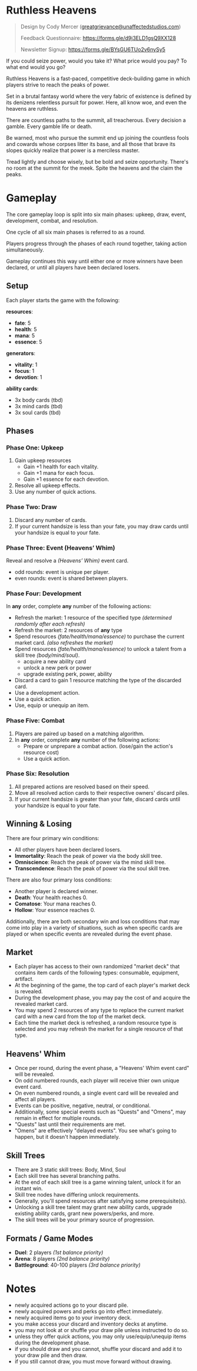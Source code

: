 # Ruthless Heavens

> Design by Cody Mercer (greatgrievance@unaffectedstudios.com)
>
> Feedback Questionnaire: https://forms.gle/d9j3ELD1gsQ9XX128
>
> Newsletter Signup: https://forms.gle/BYsGU6TUo2v6nySy5
                                                 
If you could seize power, would you take it? What price would you pay? To what end would you go?

Ruthless Heavens is a fast-paced, competitive deck-building game in which players strive to reach the peaks of power. 

Set in a brutal fantasy world where the very fabric of existence is defined by its denizens relentless pursuit for power. Here, all know woe, and even the heavens are ruthless.

There are countless paths to the summit, all treacherous. Every decision a gamble. Every gamble life or death.

Be warned, most who pursue the summit end up joining the countless fools and cowards whose corpses litter its base, and all those that brave its slopes quickly realize that power is a merciless master.

Tread lightly and choose wisely, but be bold and seize opportunity. There's no room at the summit for the meek. Spite the heavens and the claim the peaks.

# Gameplay

The core gameplay loop is split into six main phases: upkeep, draw, event, development, combat, and resolution. 

One cycle of all six main phases is referred to as a round. 

Players progress through the phases of each round together, taking action simultaneously. 

Gameplay continues this way until either one or more winners have been declared, or until all players have been declared losers.

## Setup

Each player starts the game with the following:

**resources**:

- **fate**: 5
- **health**: 5
- **mana**: 5
- **essence**: 5

**generators**:

- **vitality**: 1
- **focus**: 1
- **devotion**: 1

**ability cards**:
- 3x body cards (tbd)
- 3x mind cards (tbd)
- 3x soul cards (tbd)

## Phases

### Phase One: Upkeep

1. Gain upkeep resources
    - Gain +1 health for each vitality.
    - Gain +1 mana for each focus.
    - Gain +1 essence for each devotion.
2. Resolve all upkeep effects.
3. Use any number of quick actions.

### Phase Two: Draw

1. Discard any number of cards.
2. If your current handsize is less than your fate, you may draw cards until your handsize is equal to your fate.

### Phase Three: Event (Heavens’ Whim)

Reveal and resolve a *(Heavens’ Whim)* event card.

- odd rounds: event is unique per player.
- even rounds: event is shared between players.

### Phase Four: Development

In **any** order, complete **any** number of the following actions:

- Refresh the market: 1 resource of the specified type *(determined randomly after each refresh)*
- Refresh the market: 2 resources of **any** type
- Spend resources *(fate/health/mana/essence)* to purchase the current market card. *(also refreshes the market)*
- Spend resources *(fate/health/mana/essence)* to unlock a talent from a skill tree *(body/mind/soul)*.
  - acquire a new ability card
  - unlock a new perk or power
  - upgrade existing perk, power, ability
- Discard a card to gain 1 resource matching the type of the discarded card.
- Use a development action.
- Use a quick action.
- Use, equip or unequip an item.

### Phase Five: Combat

1. Players are paired up based on a matching algorithm.
2. In **any** order, complete **any** number of the following actions:
    - Prepare or unprepare a combat action. (lose/gain the action's resource cost)
    - Use a quick action.

### Phase Six: Resolution

1. All prepared actions are resolved based on their speed.
2. Move all resolved action cards to their respective owners' discard piles.
3. If your current handsize is greater than your fate, discard cards until your handsize is equal to your fate.

## Winning & Losing

There are four primary win conditions:

- All other players have been declared losers.
- **Immortality**: Reach the peak of power via the body skill tree.
- **Omniscience**: Reach the peak of power via the mind skill tree.
- **Transcendence**: Reach the peak of power via the soul skill tree.

There are also four primary loss conditions:

- Another player is declared winner.
- **Death**: Your health reaches 0.
- **Comatose**: Your mana reaches 0.
- **Hollow**: Your essence reaches 0.

Additionally, there are both secondary win and loss conditions that may come into play in a variety of situations, such as when specific cards are played or when specific events are revealed during the event phase.

## Market

- Each player has access to their own randomized "market deck" that contains item cards of the following types: consumable, equipment, artifact.
- At the beginning of the game, the top card of each player's market deck is revealed.
- During the development phase, you may pay the cost of and acquire the revealed market card.
- You may spend 2 resources of any type to replace the current market card with a new card from the top of the market deck.
- Each time the market deck is refreshed, a random resource type is selected and you may refresh the market for a single resource of that type.

## Heavens' Whim

- Once per round, during the event phase, a "Heavens' Whim event card" will be revealed.
- On odd numbered rounds, each player will receive thier own unique event card.
- On even numbered rounds, a single event card will be revealed and affect all players.
- Events can be positive, negative, neutral, or conditional.
- Additionally, some special events such as "Quests" and "Omens", may remain in effect for multiple rounds.
- "Quests" last until their requirements are met.
- "Omens" are effectively "delayed events". You see what's going to happen, but it doesn't happen immediately.

## Skill Trees

- There are 3 static skill trees: Body, Mind, Soul
- Each skill tree has several branching paths.
- At the end of each skill tree is a game winning talent, unlock it for an instant win.
- Skill tree nodes have differing unlock requirements.
- Generally, you'll spend resources after satisfying some prerequisite(s).
- Unlocking a skill tree talent may grant new ability cards, upgrade existing ability cards, grant new powers/perks, and more.
- The skill trees will be your primary source of progression.

## Formats / Game Modes

- **Duel**: 2 players *(1st balance priority)*
- **Arena**: 8 players *(2nd balance priority)*
- **Battleground**: 40-100 players *(3rd balance priority)*

# Notes

- newly acquired actions go to your discard pile.
- newly acquired powers and perks go into effect immediately.
- newly acquired items go to your inventory deck.
- you make access your discard and inventory decks at anytime.
- you may not look at or shuffle your draw pile unless instructed to do so.
- unless they offer quick actions, you may only use/equip/unequip items during the development phase.
- if you should draw and you cannot, shuffle your discard and add it to your draw pile and then draw.
- if you still cannot draw, you must move forward without drawing.
